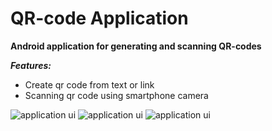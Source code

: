 # QR-code Application
**Android application for generating and scanning QR-codes**  
  
***Features:***
* Create qr code from text or link  
* Scanning qr code using smartphone camera 

![application ui](https://github.com/kostsm/QrCode_Application/tree/main/UI_examples/ex1.jpg)
![application ui](https://github.com/kostsm/QrCode_Application/tree/main/UI_examples/ex2.jpg)
![application ui](https://github.com/kostsm/QrCode_Application/tree/main/UI_examples/ex3.jpg)
